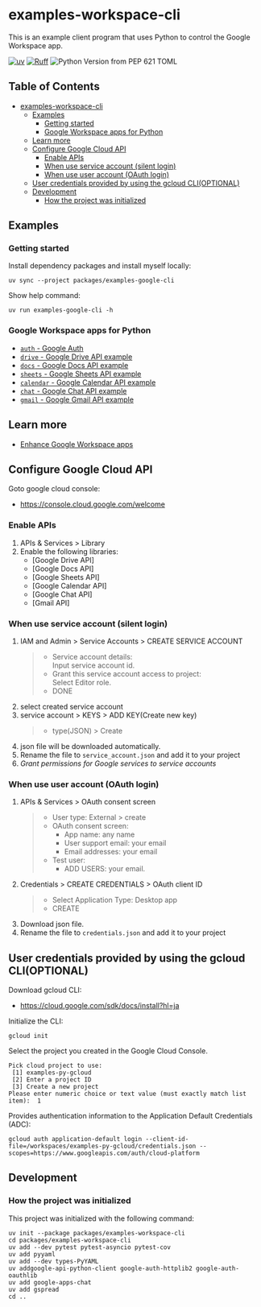 # examples-workspace-cli

This is an example client program that uses Python to control the Google Workspace app.

[![uv](https://img.shields.io/endpoint?url=https://raw.githubusercontent.com/astral-sh/uv/main/assets/badge/v0.json)](https://github.com/astral-sh/uv)
[![Ruff](https://img.shields.io/endpoint?url=https://raw.githubusercontent.com/astral-sh/ruff/main/assets/badge/v2.json)](https://github.com/astral-sh/ruff)
![Python Version from PEP 621 TOML](https://img.shields.io/python/required-version-toml?tomlFilePath=https%3A%2F%2Fraw.githubusercontent.com%2Fsuzu-devworks%2Fexamples-py-gcloud%2Frefs%2Fheads%2Fmain%2Fpyproject.toml)

## Table of Contents <!-- omit in toc -->

- [examples-workspace-cli](#examples-workspace-cli)
  - [Examples](#examples)
    - [Getting started](#getting-started)
    - [Google Workspace apps for Python](#google-workspace-apps-for-python)
  - [Learn more](#learn-more)
  - [Configure Google Cloud API](#configure-google-cloud-api)
    - [Enable APIs](#enable-apis)
    - [When use service account (silent login)](#when-use-service-account-silent-login)
    - [When use user account (OAuth login)](#when-use-user-account-oauth-login)
  - [User credentials provided by using the gcloud CLI(OPTIONAL)](#user-credentials-provided-by-using-the-gcloud-clioptional)
  - [Development](#development)
    - [How the project was initialized](#how-the-project-was-initialized)

## Examples

### Getting started

Install dependency packages and install myself locally:

```shell
uv sync --project packages/examples-google-cli
```

Show help command:

```shell
uv run examples-google-cli -h
```

### Google Workspace apps for Python

- [`auth` - Google Auth](./src/examples_workspace_cli/auth/README.md)
- [`drive` - Google Drive API example](./src/examples_workspace_cli/drive/README.md)
- [`docs` - Google Docs API example](./src/examples_workspace_cli/docs/README.md)
- [`sheets` - Google Sheets API example](./src/examples_workspace_cli/sheets/README.md)
- [`calendar` - Google Calendar API example](./src/examples_workspace_cli/calendar/README.md)
- [`chat` - Google Chat API example](./src/examples_workspace_cli/chat/README.md)
- [`gmail` - Google Gmail API example](./src/examples_workspace_cli/gmail/README.md)

## Learn more

- [Enhance Google Workspace apps](https://developers.google.com/workspace?hl=ja)

## Configure Google Cloud API

Goto google cloud console:

- <https://console.cloud.google.com/welcome>

### Enable APIs

1. APIs & Services > Library
2. Enable the following libraries:
   - [Google Drive API]
   - [Google Docs API]
   - [Google Sheets API]
   - [Google Calendar API]
   - [Google Chat API]
   - [Gmail API]

### When use service account (silent login)

1. IAM and Admin > Service Accounts > CREATE SERVICE ACCOUNT
   > - Service account details:  
   >   Input service account id.
   > - Grant this service account access to project:  
   >   Select Editor role.
   > - DONE
2. select created service account
3. service account > KEYS > ADD KEY(Create new key)
   > - type(JSON) > Create
4. json file will be downloaded automatically.
5. Rename the file to `service_account.json` and add it to your project
6. _Grant permissions for Google services to service accounts_

### When use user account (OAuth login)

1. APIs & Services > OAuth consent screen
   > - User type: External > create
   > - OAuth consent screen:
   >   - App name: any name
   >   - User support email: your email
   >   - Email addresses: your email
   > - Test user:
   >   - ADD USERS: your email.
2. Credentials > CREATE CREDENTIALS > OAuth client ID
   > - Select Application Type: Desktop app
   > - CREATE
3. Download json file.
4. Rename the file to `credentials.json` and add it to your project

## User credentials provided by using the gcloud CLI(OPTIONAL)

Download gcloud CLI:

- <https://cloud.google.com/sdk/docs/install?hl=ja>

Initialize the CLI:

```shell
gcloud init
```

Select the project you created in the Google Cloud Console.

```console
Pick cloud project to use: 
 [1] examples-py-gcloud
 [2] Enter a project ID
 [3] Create a new project
Please enter numeric choice or text value (must exactly match list item):  1
```

Provides authentication information to the Application Default Credentials (ADC):

```shell
gcloud auth application-default login --client-id-file=/workspaces/examples-py-gcloud/credentials.json --scopes=https://www.googleapis.com/auth/cloud-platform 
```

## Development

### How the project was initialized

This project was initialized with the following command:

```shell
uv init --package packages/examples-workspace-cli
cd packages/examples-workspace-cli
uv add --dev pytest pytest-asyncio pytest-cov
uv add pyyaml
uv add --dev types-PyYAML
uv addgoogle-api-python-client google-auth-httplib2 google-auth-oauthlib
uv add google-apps-chat
uv add gspread
cd ..
```
